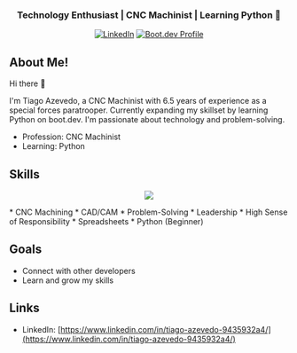 <h3 align="center">Technology Enthusiast | CNC Machinist | Learning Python 🚀</h3>
<div align="center">
<a href="https://www.linkedin.com/in/tiago-azevedo-9435932a4/"><img src="https://img.shields.io/badge/LinkedIn-Connect-blue?style=flat-square&logo=linkedin" alt="LinkedIn"></a>
<a href="https://www.boot.dev/u/tiagoasazevedo"><img src="https://img.shields.io/badge/Boot.dev-Profile-blue?style=flat-square&logo=python" alt="Boot.dev Profile"></a>
</div>

## About Me! ##
Hi there 👋

I'm Tiago Azevedo, a CNC Machinist with 6.5 years of experience as a special forces paratrooper. Currently expanding my skillset by learning Python on boot.dev. I'm passionate about technology and problem-solving.

* Profession: CNC Machinist
* Learning: Python

## Skills ##
<p align="center">
  <img src="https://skillicons.dev/icons?i=cnc,cad,python&perline=10">
</p>
* CNC Machining
* CAD/CAM
* Problem-Solving
* Leadership
* High Sense of Responsibility
* Spreadsheets
* Python (Beginner)

## Goals ##
* Connect with other developers
* Learn and grow my skills

## Links ##
* LinkedIn: [https://www.linkedin.com/in/tiago-azevedo-9435932a4/](https://www.linkedin.com/in/tiago-azevedo-9435932a4/)

